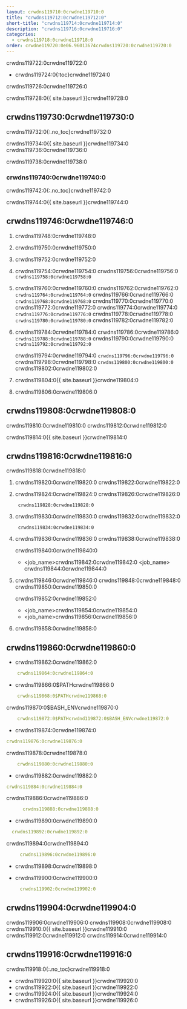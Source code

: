 ```yaml
---
layout: crwdns119710:0crwdne119710:0
title: "crwdns119712:0crwdne119712:0"
short-title: "crwdns119714:0crwdne119714:0"
description: "crwdns119716:0crwdne119716:0"
categories:
  - crwdns119718:0crwdne119718:0
order: crwdne119720:0e06.96013674crwdns119720:0crwdne119720:0
---
```

crwdns119722:0crwdne119722:0

- crwdns119724:0{:toc}crwdne119724:0

crwdns119726:0crwdne119726:0

crwdns119728:0{{ site.baseurl }}crwdne119728:0

## crwdns119730:0crwdne119730:0

crwdns119732:0{:.no_toc}crwdne119732:0

crwdns119734:0{{ site.baseurl }}crwdne119734:0 crwdns119736:0crwdne119736:0

crwdns119738:0crwdne119738:0

### crwdns119740:0crwdne119740:0

crwdns119742:0{:.no_toc}crwdne119742:0

crwdns119744:0{{ site.baseurl }}crwdne119744:0

## crwdns119746:0crwdne119746:0

1. crwdns119748:0crwdne119748:0

2. crwdns119750:0crwdne119750:0

3. crwdns119752:0crwdne119752:0

4. crwdns119754:0crwdne119754:0 crwdns119756:0crwdne119756:0 ```crwdns119758:0crwdne119758:0```

5. crwdns119760:0crwdne119760:0 crwdns119762:0crwdne119762:0 ```crwdns119764:0crwdne119764:0``` crwdns119766:0crwdne119766:0 ```crwdns119768:0crwdne119768:0``` crwdns119770:0crwdne119770:0 crwdns119772:0crwdne119772:0 crwdns119774:0crwdne119774:0 ```crwdns119776:0crwdne119776:0``` crwdns119778:0crwdne119778:0 ```crwdns119780:0crwdne119780:0``` crwdns119782:0crwdne119782:0

6. crwdns119784:0crwdne119784:0 crwdns119786:0crwdne119786:0 ```crwdns119788:0crwdne119788:0``` crwdns119790:0crwdne119790:0 ```crwdns119792:0crwdne119792:0```
    
    crwdns119794:0crwdne119794:0 ```crwdns119796:0crwdne119796:0``` crwdns119798:0crwdne119798:0 ```crwdns119800:0crwdne119800:0``` crwdns119802:0crwdne119802:0

7. crwdns119804:0{{ site.baseurl }}crwdne119804:0

8. crwdns119806:0crwdne119806:0

## crwdns119808:0crwdne119808:0

crwdns119810:0crwdne119810:0 crwdns119812:0crwdne119812:0

crwdns119814:0{{ site.baseurl }}crwdne119814:0

## crwdns119816:0crwdne119816:0

crwdns119818:0crwdne119818:0

1. crwdns119820:0crwdne119820:0 crwdns119822:0crwdne119822:0

2. crwdns119824:0crwdne119824:0 crwdns119826:0crwdne119826:0  
    
    
        crwdns119828:0crwdne119828:0

3. crwdns119830:0crwdne119830:0 crwdns119832:0crwdne119832:0
    
        crwdns119834:0crwdne119834:0

4. crwdns119836:0crwdne119836:0 crwdns119838:0crwdne119838:0
    
    crwdns119840:0crwdne119840:0
    
    - <job_name>crwdns119842:0crwdne119842:0 <job_name> crwdns119844:0crwdne119844:0

5. crwdns119846:0crwdne119846:0 crwdns119848:0crwdne119848:0 crwdns119850:0crwdne119850:0
    
    crwdns119852:0crwdne119852:0
    
    - <job_name>crwdns119854:0crwdne119854:0
    - <job_name>crwdns119856:0crwdne119856:0 
6. crwdns119858:0crwdne119858:0

## crwdns119860:0crwdne119860:0

- crwdns119862:0crwdne119862:0

```yaml
    crwdns119864:0crwdne119864:0
```

- crwdns119866:0$PATHcrwdne119866:0 

```yaml
    crwdns119868:0$PATHcrwdne119868:0
```

crwdns119870:0$BASH_ENVcrwdne119870:0

```yaml
    crwdns119872:0$PATHcrwdnd119872:0$BASH_ENVcrwdne119872:0
```

- crwdns119874:0crwdne119874:0

```yaml
crwdns119876:0crwdne119876:0
```

crwdns119878:0crwdne119878:0

```yaml
    crwdns119880:0crwdne119880:0
```

- crwdns119882:0crwdne119882:0

```yaml
crwdns119884:0crwdne119884:0
```

crwdns119886:0crwdne119886:0

```yaml
      crwdns119888:0crwdne119888:0
```

- crwdns119890:0crwdne119890:0

```yaml
  crwdns119892:0crwdne119892:0
```

crwdns119894:0crwdne119894:0

```yaml
     crwdns119896:0crwdne119896:0
```

- crwdns119898:0crwdne119898:0

- crwdns119900:0crwdne119900:0

```yaml
     crwdns119902:0crwdne119902:0
```

## crwdns119904:0crwdne119904:0

crwdns119906:0crwdne119906:0 crwdns119908:0crwdne119908:0 crwdns119910:0{{ site.baseurl }}crwdne119910:0 crwdns119912:0crwdne119912:0 crwdns119914:0crwdne119914:0

## crwdns119916:0crwdne119916:0

crwdns119918:0{:.no_toc}crwdne119918:0

- crwdns119920:0{{ site.baseurl }}crwdne119920:0
- crwdns119922:0{{ site.baseurl }}crwdne119922:0
- crwdns119924:0{{ site.baseurl }}crwdne119924:0
- crwdns119926:0{{ site.baseurl }}crwdne119926:0